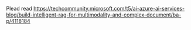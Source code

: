 Plead read https://techcommunity.microsoft.com/t5/ai-azure-ai-services-blog/build-intelligent-rag-for-multimodality-and-complex-document/ba-p/4118184